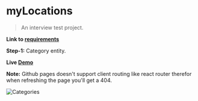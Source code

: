 # myLocations
> An interview test project.

**Link to [requirements](https://drive.google.com/file/d/1mS_QGfTcY5Tpqo_78V-gCJSCThfjczIN/view?usp=sharing)**

**Step-1:** Category entity.

**Live [Demo](https://nadavshaar.github.io/myLocations/)** 

**Note:** Github pages doesn't support client routing like react router therefor when refreshing the page you'll get a 404.

![Categories](https://user-images.githubusercontent.com/8030614/95834903-3d2a8280-0d46-11eb-9ce7-e59273638a4c.gif)
